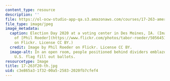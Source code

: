 ```yaml
---
content_type: resource
description: ''
file: https://ol-ocw-studio-app-qa.s3.amazonaws.com/courses/17-263-american-elections-fall-2020/c3e865a31f3200a525832020fb7cfef4_17-263f20-th.jpg
file_type: image/jpeg
image_metadata:
  caption: Election Day 2020 at a voting center in Des Moines, IA. (Image courtesy
    of [Phil Roeder](https://www.flickr.com/photos/tabor-roeder/50564517847/in/photolist-2k3dnvR-2jdSD3v-2k4oN16-2k5eWAd-2k4o6NM-2k3dmGr-2k3dnC4-2k3drAV-2k4gikv-2k4kHAA-2jQj4md-2k3fFbm-2k4k1op-2jYfiVW-2k4k1pM-2k4o6Mu-2k4jo7y-2k3eUBk-2k38V5Z-2k3yZqX-2jYJEL6-2k3cJiU-2jYj2cf-2k4xPW8-2k3fDTM-2k4oMV1-2k4giq5-2k4gisQ-2k3cDUd-2k3drPk-2k38ReN-2k4jo6G-2jKi9tu-2k3cJan-2k3dnmc-2k3cHA1-2k3dnHV-2k38QXq-2k3cHK9-2k3dmNU-2jbdKTG-2kcuaky-2jbdNUr-2k1Hjom-2jb9PDX-2jb9S7N-2jbcKLt-2jbdN17-2jb9U6s-2jbcFTU)
    on Flickr. License CC BY.)
  credit: Image by Phil Roeder on Flickr. License CC BY.
  image-alt: In an open room, people positioned behind dividers emblazoned with the
    U.S. flag fill out ballots.
resourcetype: Image
title: 17-263f20-th.jpg
uid: c3e865a3-1f32-00a5-2583-2020fb7cfef4
---
```

